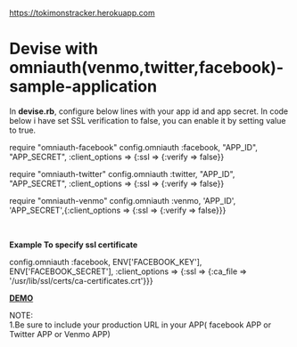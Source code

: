 https://tokimonstracker.herokuapp.com




Devise with omniauth(venmo,twitter,facebook)-sample-application
====================================================


In <b>devise.rb</b>, configure below lines with your app id and app secret. In code below i have set SSL verification to false, you can enable it by setting value to true.

require "omniauth-facebook"
config.omniauth :facebook, "APP_ID", "APP_SECRET", :client_options => {:ssl => {:verify => false}}

require "omniauth-twitter"
config.omniauth :twitter, "APP_ID", "APP_SECRET", :client_options => {:ssl => {:verify => false}}

require "omniauth-venmo"
config.omniauth :venmo, 'APP_ID', 'APP_SECRET',{:client_options => {:ssl => {:verify => false}}}

</br>

<b>Example To specify ssl certificate</b>

config.omniauth :facebook, ENV['FACEBOOK_KEY'], ENV['FACEBOOK_SECRET'], :client_options => {:ssl => {:ca_file => '/usr/lib/ssl/certs/ca-certificates.crt'}}} 

<b>
<a href="http://deviseomniauth.herokuapp.com/">DEMO</a>
</b>

NOTE:
</br>
1.Be sure to include your production URL in your APP( facebook APP or Twitter APP or Venmo APP)

